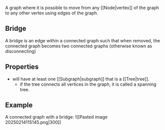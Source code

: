 A graph where it is possible to move from any [[Node|vertex]] of the graph to any other vertex using edges of the graph.
## Bridge
A bridge is an edge within a connected graph such that when removed, the connected graph becomes two connected graphs (otherwise known as disconnecting)
## Properties
- will have at least one [[Subgraph|subgraph]] that is a [[Tree|tree]].
	- if the tree connects all vertices in the graph, it is called a spanning tree.
## Example
A connected graph with a bridge:
![[Pasted image 20250214115145.png|300]]
